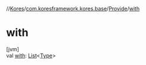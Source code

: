 //[Kores](../../../index.md)/[com.koresframework.kores.base](../index.md)/[Provide](index.md)/[with](with.md)

# with

[jvm]\
val [with](with.md): [List](https://kotlinlang.org/api/latest/jvm/stdlib/kotlin.collections/-list/index.html)<[Type](https://docs.oracle.com/javase/8/docs/api/java/lang/reflect/Type.html)>
